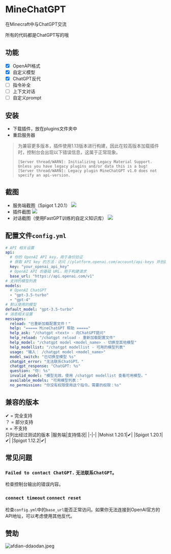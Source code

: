 # MineChatGPT
在Minecraft中与ChatGPT交流

所有的代码都是ChatGPT写的哦

## 功能
- [x] OpenAPI格式
- [x] 自定义模型
- [x] ChatGPT反代
- [ ] 指令补全
- [ ] 上下文对话
- [ ] 自定义prompt

## 安装
- 下载插件，放在plugins文件夹中
- 重启服务器
> 为兼容更多版本，插件使用1.13版本进行构建，因此在较高版本加载插件时，控制台会出现以下错误信息，这属于正常现象。  
> ```
> [Server thread/WARN]: Initializing Legacy Material Support. Unless you have legacy plugins and/or data this is a bug!
> [Server thread/WARN]: Legacy plugin MineChatGPT v1.0 does not specify an api-version.
> ```

## 截图
- 服务端截图（Spigot 1.20.1）
![](https://i.ddaodan.cn/images/CWindowssystem32cmd.exe_20240712406.png)
- 插件截图
![](https://i.ddaodan.cn/images/Minecraft_1.20.1_-__20240712407.png)
- 对话截图（使用FastGPT训练的自定义知识库）
![](https://i.ddaodan.cn/images/Minecraft_1.20.1_-__20240712408.png)
## 配置文件`config.yml`
```yaml
# API 相关设置
api:
  # 你的 OpenAI API key，用于身份验证
  # 获取 API key 的方法：访问 //platform.openai.com/account/api-keys 并创建一个新的 API key
  key: "your_openai_api_key"
  # OpenAI API 的基础 URL，用于构建请求
  base_url: "https://api.openai.com/v1"
# 支持的模型列表
models:
  # OpenAI ChatGPT
  - "gpt-3.5-turbo"
  - "gpt-4"
# 默认使用的模型
default_model: "gpt-3.5-turbo"
# 消息相关设置
messages:
  reload: "已重新加载配置文件！"
  help: "===== MineChatGPT 帮助 ====="
  help_ask: "/chatgpt <text> - 向ChatGPT提问"
  help_reload: "/chatgpt reload - 重新加载配置文件"
  help_model: "/chatgpt model <model_name> - 切换至其他模型"
  help_modellist: "/chatgpt modellist - 可用的模型列表"
  usage: "输入： /chatgpt model <model_name>"
  model_switch: "已切换至模型 %s"
  chatgpt_error: "无法联系ChatGPT。"
  chatgpt_response: "ChatGPT: %s"
  question: "你: %s"
  invalid_model: "模型无效。使用 /chatgpt modellist 查看可用模型。"
  available_models: "可用模型列表："
  no_permission: "你没有权限使用这个指令。需要的权限：%s"
```
## 兼容的版本
✔ = 完全支持  
？ = 部分支持  
× = 不支持  
只列出经过测试的版本
|服务端|支持情况|
|-|-|
|Mohist 1.20.1|✔|
|Spigot 1.20.1|✔|
|Spigot 1.12.2|✔|

## 常见问题
### `Failed to contact ChatGPT.` `无法联系ChatGPT。`
检查控制台输出的错误内容。
### `connect timeout` `connect reset`
检查`config.yml`中的`base_url`能否正常访问。如果你无法连接到OpenAI官方的API地址，可以考虑使用其他反代。

## 赞助
![afdian-ddaodan.jpeg](https://i.ddaodan.cn/images/afdian-ddaodan.jpeg)